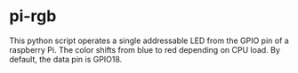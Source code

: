 # pi-rgb

This python script operates a single addressable LED from the GPIO pin of a raspberry Pi. The color shifts from blue to red depending on CPU load. By default, the data pin is GPIO18.

